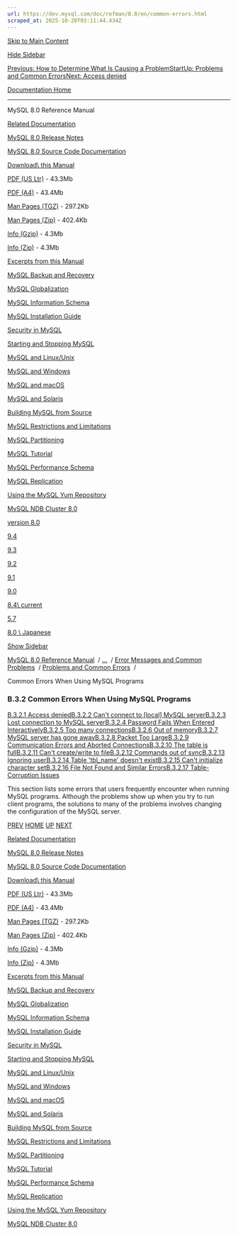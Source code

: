 ```yaml
---
url: https://dev.mysql.com/doc/refman/8.0/en/common-errors.html
scraped_at: 2025-10-20T03:11:44.434Z
---
```


[Skip to Main Content](https://dev.mysql.com/doc/refman/8.0/en/common-errors.html#main)

[Hide Sidebar](https://dev.mysql.com/doc/refman/8.0/en/common-errors.html "Hide Sidebar")

[Previous: How to Determine What Is Causing a Problem](https://dev.mysql.com/doc/refman/8.0/en/what-is-crashing.html "Previous: How to Determine What Is Causing a Problem")[Start](https://dev.mysql.com/doc/refman/8.0/en/index.html "Start")[Up: Problems and Common Errors](https://dev.mysql.com/doc/refman/8.0/en/problems.html "Up: Problems and Common Errors")[Next: Access denied](https://dev.mysql.com/doc/refman/8.0/en/error-access-denied.html "Next: Access denied")

[Documentation Home](https://dev.mysql.com/doc/)

* * *

MySQL 8.0 Reference Manual

[Related Documentation](https://dev.mysql.com/doc/refman/8.0/en/common-errors.html)

[MySQL 8.0 Release Notes](https://dev.mysql.com/doc/relnotes/mysql/8.0/en/)

[MySQL 8.0 Source Code Documentation](https://dev.mysql.com/doc/dev/mysql-server/latest/)

[Download\\
this Manual](https://dev.mysql.com/doc/refman/8.0/en/common-errors.html)

[PDF (US Ltr)](https://downloads.mysql.com/docs/refman-8.0-en.pdf)
\- 43.3Mb

[PDF (A4)](https://downloads.mysql.com/docs/refman-8.0-en.a4.pdf)
\- 43.4Mb

[Man Pages (TGZ)](https://downloads.mysql.com/docs/refman-8.0-en.man-gpl.tar.gz)
\- 297.2Kb

[Man Pages (Zip)](https://downloads.mysql.com/docs/refman-8.0-en.man-gpl.zip)
\- 402.4Kb

[Info (Gzip)](https://downloads.mysql.com/docs/mysql-8.0.info.gz)
\- 4.3Mb

[Info (Zip)](https://downloads.mysql.com/docs/mysql-8.0.info.zip)
\- 4.3Mb

[Excerpts from this Manual](https://dev.mysql.com/doc/refman/8.0/en/common-errors.html)

[MySQL Backup and Recovery](https://dev.mysql.com/doc/mysql-backup-excerpt/8.0/en/)

[MySQL Globalization](https://dev.mysql.com/doc/mysql-g11n-excerpt/8.0/en/)

[MySQL Information Schema](https://dev.mysql.com/doc/mysql-infoschema-excerpt/8.0/en/)

[MySQL Installation Guide](https://dev.mysql.com/doc/mysql-installation-excerpt/8.0/en/)

[Security in MySQL](https://dev.mysql.com/doc/mysql-security-excerpt/8.0/en/)

[Starting and Stopping MySQL](https://dev.mysql.com/doc/mysql-startstop-excerpt/8.0/en/)

[MySQL and Linux/Unix](https://dev.mysql.com/doc/mysql-linuxunix-excerpt/8.0/en/)

[MySQL and Windows](https://dev.mysql.com/doc/mysql-windows-excerpt/8.0/en/)

[MySQL and macOS](https://dev.mysql.com/doc/mysql-macos-excerpt/8.0/en/)

[MySQL and Solaris](https://dev.mysql.com/doc/mysql-solaris-excerpt/8.0/en/)

[Building MySQL from Source](https://dev.mysql.com/doc/mysql-sourcebuild-excerpt/8.0/en/)

[MySQL Restrictions and Limitations](https://dev.mysql.com/doc/mysql-reslimits-excerpt/8.0/en/)

[MySQL Partitioning](https://dev.mysql.com/doc/mysql-partitioning-excerpt/8.0/en/)

[MySQL Tutorial](https://dev.mysql.com/doc/mysql-tutorial-excerpt/8.0/en/)

[MySQL Performance Schema](https://dev.mysql.com/doc/mysql-perfschema-excerpt/8.0/en/)

[MySQL Replication](https://dev.mysql.com/doc/mysql-replication-excerpt/8.0/en/)

[Using the MySQL Yum Repository](https://dev.mysql.com/doc/mysql-repo-excerpt/8.0/en/)

[MySQL NDB Cluster 8.0](https://dev.mysql.com/doc/mysql-cluster-excerpt/8.0/en/)

[version 8.0](https://dev.mysql.com/doc/refman/8.0/en/common-errors.html)

[9.4](https://dev.mysql.com/doc/refman/9.4/en/common-errors.html)

[9.3](https://dev.mysql.com/doc/refman/9.3/en/common-errors.html)

[9.2](https://dev.mysql.com/doc/refman/9.2/en/common-errors.html)

[9.1](https://dev.mysql.com/doc/refman/9.1/en/common-errors.html)

[9.0](https://dev.mysql.com/doc/refman/9.0/en/common-errors.html)

[8.4\\
current](https://dev.mysql.com/doc/refman/8.4/en/common-errors.html)

[5.7](https://dev.mysql.com/doc/refman/5.7/en/common-errors.html)

[8.0 \\
Japanese](https://dev.mysql.com/doc/refman/8.0/ja/common-errors.html)

[Show Sidebar](https://dev.mysql.com/doc/refman/8.0/en/common-errors.html "Show Sidebar")

[MySQL 8.0 Reference Manual](https://dev.mysql.com/doc/refman/8.0/en/)  /
[...](https://dev.mysql.com/doc/refman/8.0/en/common-errors.html)  / [Error Messages and Common Problems](https://dev.mysql.com/doc/refman/8.0/en/error-handling.html)  /
[Problems and Common Errors](https://dev.mysql.com/doc/refman/8.0/en/problems.html)  /

Common Errors When Using MySQL Programs


### B.3.2 Common Errors When Using MySQL Programs

[B.3.2.1 Access denied](https://dev.mysql.com/doc/refman/8.0/en/error-access-denied.html)[B.3.2.2 Can't connect to \[local\] MySQL server](https://dev.mysql.com/doc/refman/8.0/en/can-not-connect-to-server.html)[B.3.2.3 Lost connection to MySQL server](https://dev.mysql.com/doc/refman/8.0/en/error-lost-connection.html)[B.3.2.4 Password Fails When Entered Interactively](https://dev.mysql.com/doc/refman/8.0/en/password-too-long.html)[B.3.2.5 Too many connections](https://dev.mysql.com/doc/refman/8.0/en/too-many-connections.html)[B.3.2.6 Out of memory](https://dev.mysql.com/doc/refman/8.0/en/out-of-memory.html)[B.3.2.7 MySQL server has gone away](https://dev.mysql.com/doc/refman/8.0/en/gone-away.html)[B.3.2.8 Packet Too Large](https://dev.mysql.com/doc/refman/8.0/en/packet-too-large.html)[B.3.2.9 Communication Errors and Aborted Connections](https://dev.mysql.com/doc/refman/8.0/en/communication-errors.html)[B.3.2.10 The table is full](https://dev.mysql.com/doc/refman/8.0/en/full-table.html)[B.3.2.11 Can't create/write to file](https://dev.mysql.com/doc/refman/8.0/en/cannot-create.html)[B.3.2.12 Commands out of sync](https://dev.mysql.com/doc/refman/8.0/en/commands-out-of-sync.html)[B.3.2.13 Ignoring user](https://dev.mysql.com/doc/refman/8.0/en/ignoring-user.html)[B.3.2.14 Table 'tbl\_name' doesn't exist](https://dev.mysql.com/doc/refman/8.0/en/cannot-find-table.html)[B.3.2.15 Can't initialize character set](https://dev.mysql.com/doc/refman/8.0/en/cannot-initialize-character-set.html)[B.3.2.16 File Not Found and Similar Errors](https://dev.mysql.com/doc/refman/8.0/en/not-enough-file-handles.html)[B.3.2.17 Table-Corruption Issues](https://dev.mysql.com/doc/refman/8.0/en/table-corruption.html)

This section lists some errors that users frequently encounter
when running MySQL programs. Although the problems show up when
you try to run client programs, the solutions to many of the
problems involves changing the configuration of the MySQL
server.

[PREV](https://dev.mysql.com/doc/refman/8.0/en/what-is-crashing.html "Previous: How to Determine What Is Causing a Problem") [HOME](https://dev.mysql.com/doc/refman/8.0/en/index.html "Start") [UP](https://dev.mysql.com/doc/refman/8.0/en/problems.html "Up: Problems and Common Errors") [NEXT](https://dev.mysql.com/doc/refman/8.0/en/error-access-denied.html "Next: Access denied")

[Related Documentation](https://dev.mysql.com/doc/refman/8.0/en/common-errors.html)

[MySQL 8.0 Release Notes](https://dev.mysql.com/doc/relnotes/mysql/8.0/en/)

[MySQL 8.0 Source Code Documentation](https://dev.mysql.com/doc/dev/mysql-server/latest/)

[Download\\
this Manual](https://dev.mysql.com/doc/refman/8.0/en/common-errors.html)

[PDF (US Ltr)](https://downloads.mysql.com/docs/refman-8.0-en.pdf)
\- 43.3Mb

[PDF (A4)](https://downloads.mysql.com/docs/refman-8.0-en.a4.pdf)
\- 43.4Mb

[Man Pages (TGZ)](https://downloads.mysql.com/docs/refman-8.0-en.man-gpl.tar.gz)
\- 297.2Kb

[Man Pages (Zip)](https://downloads.mysql.com/docs/refman-8.0-en.man-gpl.zip)
\- 402.4Kb

[Info (Gzip)](https://downloads.mysql.com/docs/mysql-8.0.info.gz)
\- 4.3Mb

[Info (Zip)](https://downloads.mysql.com/docs/mysql-8.0.info.zip)
\- 4.3Mb

[Excerpts from this Manual](https://dev.mysql.com/doc/refman/8.0/en/common-errors.html)

[MySQL Backup and Recovery](https://dev.mysql.com/doc/mysql-backup-excerpt/8.0/en/)

[MySQL Globalization](https://dev.mysql.com/doc/mysql-g11n-excerpt/8.0/en/)

[MySQL Information Schema](https://dev.mysql.com/doc/mysql-infoschema-excerpt/8.0/en/)

[MySQL Installation Guide](https://dev.mysql.com/doc/mysql-installation-excerpt/8.0/en/)

[Security in MySQL](https://dev.mysql.com/doc/mysql-security-excerpt/8.0/en/)

[Starting and Stopping MySQL](https://dev.mysql.com/doc/mysql-startstop-excerpt/8.0/en/)

[MySQL and Linux/Unix](https://dev.mysql.com/doc/mysql-linuxunix-excerpt/8.0/en/)

[MySQL and Windows](https://dev.mysql.com/doc/mysql-windows-excerpt/8.0/en/)

[MySQL and macOS](https://dev.mysql.com/doc/mysql-macos-excerpt/8.0/en/)

[MySQL and Solaris](https://dev.mysql.com/doc/mysql-solaris-excerpt/8.0/en/)

[Building MySQL from Source](https://dev.mysql.com/doc/mysql-sourcebuild-excerpt/8.0/en/)

[MySQL Restrictions and Limitations](https://dev.mysql.com/doc/mysql-reslimits-excerpt/8.0/en/)

[MySQL Partitioning](https://dev.mysql.com/doc/mysql-partitioning-excerpt/8.0/en/)

[MySQL Tutorial](https://dev.mysql.com/doc/mysql-tutorial-excerpt/8.0/en/)

[MySQL Performance Schema](https://dev.mysql.com/doc/mysql-perfschema-excerpt/8.0/en/)

[MySQL Replication](https://dev.mysql.com/doc/mysql-replication-excerpt/8.0/en/)

[Using the MySQL Yum Repository](https://dev.mysql.com/doc/mysql-repo-excerpt/8.0/en/)

[MySQL NDB Cluster 8.0](https://dev.mysql.com/doc/mysql-cluster-excerpt/8.0/en/)